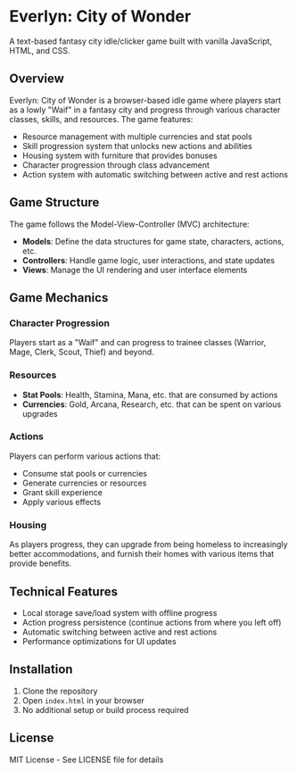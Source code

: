 # Everlyn: City of Wonder

A text-based fantasy city idle/clicker game built with vanilla JavaScript, HTML, and CSS.

## Overview

Everlyn: City of Wonder is a browser-based idle game where players start as a lowly "Waif" in a fantasy city and progress through various character classes, skills, and resources. The game features:

- Resource management with multiple currencies and stat pools
- Skill progression system that unlocks new actions and abilities
- Housing system with furniture that provides bonuses
- Character progression through class advancement
- Action system with automatic switching between active and rest actions

## Game Structure

The game follows the Model-View-Controller (MVC) architecture:

- **Models**: Define the data structures for game state, characters, actions, etc.
- **Controllers**: Handle game logic, user interactions, and state updates
- **Views**: Manage the UI rendering and user interface elements

## Game Mechanics

### Character Progression
Players start as a "Waif" and can progress to trainee classes (Warrior, Mage, Clerk, Scout, Thief) and beyond.

### Resources
- **Stat Pools**: Health, Stamina, Mana, etc. that are consumed by actions
- **Currencies**: Gold, Arcana, Research, etc. that can be spent on various upgrades

### Actions
Players can perform various actions that:
- Consume stat pools or currencies
- Generate currencies or resources
- Grant skill experience
- Apply various effects

### Housing
As players progress, they can upgrade from being homeless to increasingly better accommodations, and furnish their homes with various items that provide benefits.

## Technical Features

- Local storage save/load system with offline progress
- Action progress persistence (continue actions from where you left off)
- Automatic switching between active and rest actions
- Performance optimizations for UI updates

## Installation

1. Clone the repository
2. Open `index.html` in your browser
3. No additional setup or build process required

## License

MIT License - See LICENSE file for details